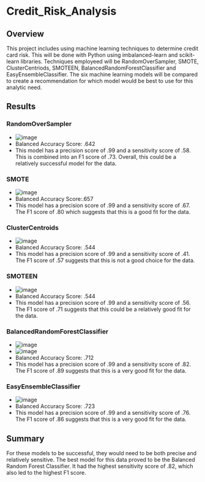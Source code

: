 # Credit_Risk_Analysis
## Overview
This project includes using machine learning techniques to determine credit card risk. This will be done with Python using imbalanced-learn and scikit-learn libraries. Techniques employeed will be RandomOverSampler, SMOTE, ClusterCentriods, SMOTEEN, BalancedRandomForestClassifier and EasyEnsembleClassifier. The six machine learning models will be compared to create a recommendation for which model would be best to use for this analytic need. 

## Results

### RandomOverSampler
* ![image](https://user-images.githubusercontent.com/89048287/147279090-edfaddde-a03d-4062-8167-1c9247127f18.png)
* Balanced Accuracy Score: .642
* This model has a precision score of .99 and a sensitivity score of .58. This is combined into an F1 score of .73. Overall, this could be a relatively successful model for the data. 

### SMOTE
* ![image](https://user-images.githubusercontent.com/89048287/147280817-26b731e0-c80b-46e0-8f04-8faeab14a581.png)
* Balanced Accuracy Score:.657 
* This model has a precision score of .99 and a sensitivity score of .67. The F1 score of .80 which suggests that this is a good fit for the data. 

### ClusterCentroids
* ![image](https://user-images.githubusercontent.com/89048287/147279128-2f0bec14-365b-4b9b-96e7-6033b9929a97.png)
* Balanced Accuracy Score: .544
* This model has a precision score of .99 and a sensitivity score of .41. The F1 score of .57 suggests that this is not a good choice for the data. 

### SMOTEEN
* ![image](https://user-images.githubusercontent.com/89048287/147279160-b7a3f7be-079c-4fa7-94b5-624c6cbf3d13.png)
* Balanced Accuracy Score: .544
* This model has a precision score of .99 and a sensitivity score of .56. The F1 score of .71 suggests that this could be a relatively good fit for the data. 

### BalancedRandomForestClassifier
* ![image](https://user-images.githubusercontent.com/89048287/147279238-08dcea75-b3d2-473f-a772-9c8ebdd9be5e.png)
* ![image](https://user-images.githubusercontent.com/89048287/147279274-9928283c-b7cf-4b04-a9bc-9c3ba4563710.png)
* Balanced Accuracy Score: .712
* This model has a precision score of .99 and a sensitivity score of .82. The F1 score of .89 suggests that this is a very good fit for the data. 

### EasyEnsembleClassifier
* ![image](https://user-images.githubusercontent.com/89048287/147279320-faa182f2-3fcc-41c7-ab8b-f9cb86020c66.png)
* Balanced Accuracy Score: .723
* This model has a precision score of .99 and a sensitivity score of .76. The F1 score of .86 suggests that this is a very good fit for the data. 

## Summary 
For these models to be successful, they would need to be both precise and relatively sensitive. The best model for this data proved to be the Balanced Random Forest Classifier. It had the highest sensitivity score of .82, which also led to the highest F1 score. 
